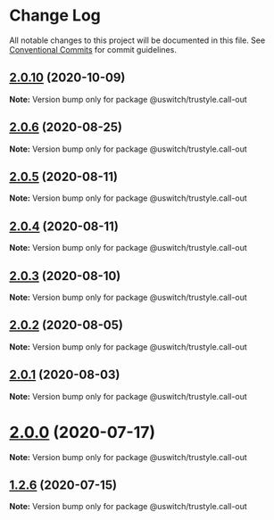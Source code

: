 # Change Log

All notable changes to this project will be documented in this file.
See [Conventional Commits](https://conventionalcommits.org) for commit guidelines.

## [2.0.10](https://github.com/uswitch/trustyle/compare/@uswitch/trustyle.call-out@2.0.9...@uswitch/trustyle.call-out@2.0.10) (2020-10-09)

**Note:** Version bump only for package @uswitch/trustyle.call-out






## [2.0.6](https://github.com/uswitch/trustyle/compare/@uswitch/trustyle.call-out@2.0.5...@uswitch/trustyle.call-out@2.0.6) (2020-08-25)

**Note:** Version bump only for package @uswitch/trustyle.call-out





## [2.0.5](https://github.com/uswitch/trustyle/compare/@uswitch/trustyle.call-out@2.0.4...@uswitch/trustyle.call-out@2.0.5) (2020-08-11)

**Note:** Version bump only for package @uswitch/trustyle.call-out





## [2.0.4](https://github.com/uswitch/trustyle/compare/@uswitch/trustyle.call-out@2.0.3...@uswitch/trustyle.call-out@2.0.4) (2020-08-11)

**Note:** Version bump only for package @uswitch/trustyle.call-out





## [2.0.3](https://github.com/uswitch/trustyle/compare/@uswitch/trustyle.call-out@2.0.0...@uswitch/trustyle.call-out@2.0.3) (2020-08-10)

**Note:** Version bump only for package @uswitch/trustyle.call-out





## [2.0.2](https://github.com/uswitch/trustyle/compare/@uswitch/trustyle.call-out@2.0.0...@uswitch/trustyle.call-out@2.0.2) (2020-08-05)

**Note:** Version bump only for package @uswitch/trustyle.call-out





## [2.0.1](https://github.com/uswitch/trustyle/compare/@uswitch/trustyle.call-out@2.0.0...@uswitch/trustyle.call-out@2.0.1) (2020-08-03)

**Note:** Version bump only for package @uswitch/trustyle.call-out





# [2.0.0](https://github.com/uswitch/trustyle/compare/@uswitch/trustyle.call-out@1.2.6...@uswitch/trustyle.call-out@2.0.0) (2020-07-17)

**Note:** Version bump only for package @uswitch/trustyle.call-out





## [1.2.6](https://github.com/uswitch/trustyle/compare/@uswitch/trustyle.call-out@1.2.5...@uswitch/trustyle.call-out@1.2.6) (2020-07-15)

**Note:** Version bump only for package @uswitch/trustyle.call-out
